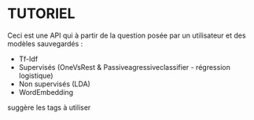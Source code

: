# TUTORIEL

Ceci est une API qui à partir de la question posée par un utilisateur
et des modèles sauvegardés :
- Tf-Idf
- Supervisés (OneVsRest & Passiveagressiveclassifier - régression logistique) 
- Non supervisés (LDA)
- WordEmbedding 

suggère les tags à utiliser


